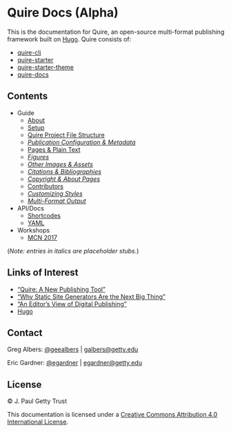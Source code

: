 # Quire Docs (Alpha)

This is the documentation for Quire, an open-source multi-format publishing
framework built on [Hugo](https://github.com/gohugoio/hugo). Quire consists of:

- [quire-cli](https://github.com/gettypubs/quire-starter)
- [quire-starter](https://github.com/gettypubs/quire-starter)
- [quire-starter-theme](https://github.com/gettypubs/quire-starter)
- [quire-docs](https://github.com/gettypubs/quire-starter)

## Contents

- Guide
  - [About](content/guide/about.md)
  - [Setup](content/guide/setup.md)
  - [Quire Project File Structure](content/guide/file-structure.md)
  - [*Publication Configuration & Metadata*](content/guide/metadata.md)
  - [Pages & Plain Text](content/guide/text.md)
  - [*Figures*](content/guide/figures.md)
  - [*Other Images & Assets*](content/guide/assets.md)
  - [*Citations & Bibliographies*](content/guide/bibliographies.md)
  - [*Copyright & About Pages*](content/guide/copyright.md)
  - [Contributors](content/guide/contributors.md)
  - [*Customizing Styles*](content/guide/styles.md)
  - [*Multi-Format Output*](content/guide/output.md)
- API/Docs
  - [Shortcodes](content/api-docs/shortcodes.md)
  - [YAML](content/api-docs/yaml.md)
- Workshops
  - [MCN 2017](content/workshops/mcn-2017.md)

(*Note: entries in italics are placeholder stubs.*)

## Links of Interest

- [“Quire: A New Publishing Tool”](http://www.getty.edu/publications/digital/platforms-tools.html)
- [“Why Static Site Generators Are the Next Big Thing”](https://www.smashingmagazine.com/2015/11/modern-static-website-generators-next-big-thing/)
- [“An Editor’s View of Digital Publishing”](http://blogs.getty.edu/iris/an-editors-view-of-digital-publishing/)
- [Hugo](https://gohugo.io/)

## Contact

Greg Albers: [@geealbers](https://github.com/geealbers) |  [galbers@getty.edu](mailto:galbers@getty.edu)

Eric Gardner: [@egardner](https://github.com/egardner) |  [egardner@getty.edu](mailto:egardner@getty.edu)

## License

© J. Paul Getty Trust

This documentation is licensed under a [Creative Commons Attribution 4.0 International License](http://creativecommons.org/licenses/by/4.0/).